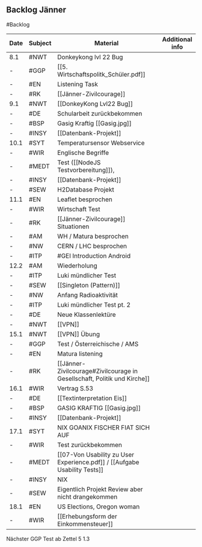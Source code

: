 ## Backlog Jänner
#Backlog

| Date | Subject | Material                                                                  | Additional info |
| ---- | ------- | ------------------------------------------------------------------------- | --------------- |
| 8.1  | #NWT    | Donkeykong lvl 22 Bug                                                     |                 |
| -    | #GGP    | [[5. Wirtschaftspolitk_Schüler.pdf]]                                      |                 |
| -    | #EN     | Listening Task                                                            |                 |
| -    | #RK     | [[Jänner-Zivilcourage]]                                                   |                 |
| 9.1  | #NWT    | [[DonkeyKong Lvl22 Bug]]                                                  |                 |
| -    | #DE     | Schularbeit zurückbekommen                                                |                 |
| -    | #BSP    | Gasig Kraftig [[Gasig.jpg]]                                               |                 |
| -    | #INSY   | [[Datenbank-Projekt]]                                                     |                 |
| 10.1 | #SYT    | Temperatursensor Webservice                                               |                 |
| -    | #WIR    | Englische Begriffe                                                        |                 |
| -    | #MEDT   | Test ([[NodeJS Testvorbereitung]]),                                       |                 |
| -    | #INSY   | [[Datenbank-Projekt]]                                                     |                 |
| -    | #SEW    | H2Database Projekt                                                        |                 |
| 11.1 | #EN     | Leaflet besprochen                                                        |                 |
| -    | #WIR    | Wirtschaft Test                                                           |                 |
| -    | #RK     | [[Jänner-Zivilcourage]] Situationen                                       |                 |
| -    | #AM     | WH / Matura besprochen                                                    |                 |
| -    | #NW     | CERN / LHC besprochen                                                     |                 |
| -    | #ITP    | #GEI Introduction Android                                                 |                 |
| 12.2 | #AM     | Wiederholung                                                              |                 |
| -    | #ITP    | Luki mündlicher Test                                                      |                 |
| -    | #SEW    | [[Singleton (Pattern)]]                                                   |                 |
| -    | #NW     | Anfang Radioaktivität                                                     |                 |
| -    | #ITP    | Luki mündlicher Test pt. 2                                                |                 |
| -    | #DE     | Neue Klassenlektüre                                                       |                 |
| -    | #NWT    | [[VPN]]                                                                   |                 |
| 15.1 | #NWT    | [[VPN]] Übung                                                             |                 |
| -    | #GGP    | Test / Österreichische / AMS                                              |                 |
| -    | #EN     | Matura listening                                                          |                 |
| -    | #RK     | [[Jänner-Zivilcourage#Zivilcourage in Gesellschaft, Politik und Kirche]]  |                 |
| 16.1 | #WIR    | Vertrag S.53                                                              |                 |
| -    | #DE     | [[Textinterpretation Eis]]                                                |                 |
| -    | #BSP    | GASIG KRAFTIG [[Gasig.jpg]]                                               |                 |
| -    | #INSY   | [[Datenbank-Projekt]]                                                     |                 |
| 17.1 | #SYT    | NIX GOANIX FISCHER FIAT SICH AUF                                          |                 |
| -    | #WIR    | Test zurückbekommen                                                       |                 |
| -    | #MEDT   | [[07-Von Usability zu User Experience.pdf]] / [[Aufgabe Usability Tests]] |                 |
| -    | #INSY   | NIX                                                                       |                 |
| -    | #SEW    | Eigentlich Projekt Review aber nicht drangekommen                         |                 |
| 18.1 | #EN     | US Elections, Oregon woman                                                |                 |
| -     | #WIR         | [[Erhebungsform der Einkommensteuer]]                                                                          |                 |

Nächster GGP Test ab
Zettel 5 1.3
